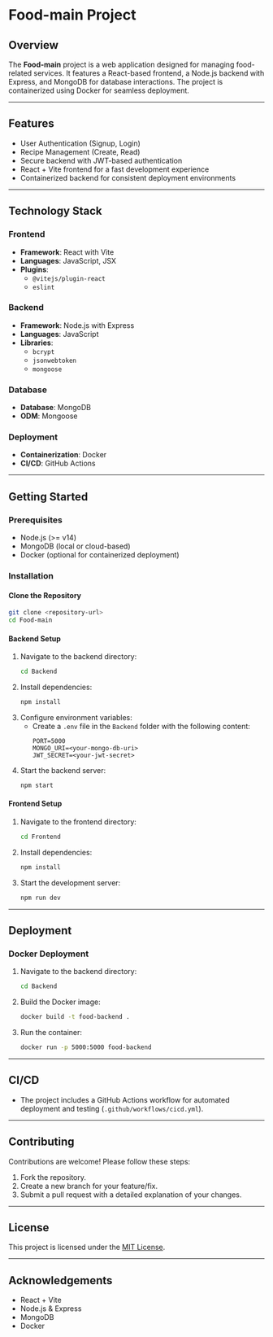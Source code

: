 # Food-main Project

## Overview
The **Food-main** project is a web application designed for managing food-related services. It features a React-based frontend, a Node.js backend with Express, and MongoDB for database interactions. The project is containerized using Docker for seamless deployment.

---

## Features
- User Authentication (Signup, Login)
- Recipe Management (Create, Read)
- Secure backend with JWT-based authentication
- React + Vite frontend for a fast development experience
- Containerized backend for consistent deployment environments

---

## Technology Stack

### Frontend
- **Framework**: React with Vite
- **Languages**: JavaScript, JSX
- **Plugins**:
  - `@vitejs/plugin-react`
  - `eslint`

### Backend
- **Framework**: Node.js with Express
- **Languages**: JavaScript
- **Libraries**:
  - `bcrypt`
  - `jsonwebtoken`
  - `mongoose`

### Database
- **Database**: MongoDB
- **ODM**: Mongoose

### Deployment
- **Containerization**: Docker
- **CI/CD**: GitHub Actions

---

## Getting Started

### Prerequisites
- Node.js (>= v14)
- MongoDB (local or cloud-based)
- Docker (optional for containerized deployment)

### Installation

#### Clone the Repository
```bash
git clone <repository-url>
cd Food-main
```

#### Backend Setup
1. Navigate to the backend directory:
   ```bash
   cd Backend
   ```
2. Install dependencies:
   ```bash
   npm install
   ```
3. Configure environment variables:
   - Create a `.env` file in the `Backend` folder with the following content:
     ```env
     PORT=5000
     MONGO_URI=<your-mongo-db-uri>
     JWT_SECRET=<your-jwt-secret>
     ```
4. Start the backend server:
   ```bash
   npm start
   ```

#### Frontend Setup
1. Navigate to the frontend directory:
   ```bash
   cd Frontend
   ```
2. Install dependencies:
   ```bash
   npm install
   ```
3. Start the development server:
   ```bash
   npm run dev
   ```

---

## Deployment

### Docker Deployment
1. Navigate to the backend directory:
   ```bash
   cd Backend
   ```
2. Build the Docker image:
   ```bash
   docker build -t food-backend .
   ```
3. Run the container:
   ```bash
   docker run -p 5000:5000 food-backend
   ```

---

## CI/CD
- The project includes a GitHub Actions workflow for automated deployment and testing (`.github/workflows/cicd.yml`).

---

## Contributing
Contributions are welcome! Please follow these steps:
1. Fork the repository.
2. Create a new branch for your feature/fix.
3. Submit a pull request with a detailed explanation of your changes.

---

## License
This project is licensed under the [MIT License](LICENSE).

---

## Acknowledgements
- React + Vite
- Node.js & Express
- MongoDB
- Docker

